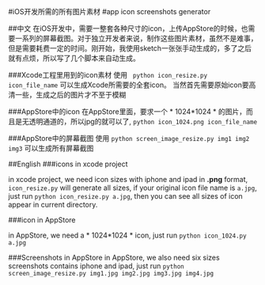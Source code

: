 #iOS开发所需的所有图片素材
#app icon screenshots generator

##中文
在iOS开发中，需要一整套各种尺寸的icon，上传AppStore的时候，也需要一系列的屏幕截图。对于独立开发者来说，制作这些图片素材，虽然不是难事，但是需要耗费一定的时间。刚开始，我使用sketch一张张手动生成的，多了之后就有点烦，所以写了几个脚本来自动生成。

###Xcode工程里用到的icon素材
使用 ` python icon_resize.py icon_file_name` 可以生成Xcode所需要的全套icon。 当然首先需要原始icon要高清一些，生成之后的图片才不至于模糊

###AppStore中的icon
在AppStore里面，要求一个 * 1024\*1024 * 的图片，而且是无透明通道的，所以jpg的就可以了, `python icon_1024.png icon_file_name`

###AppStore中的屏幕截图
使用 ` python screen_image_resize.py img1 img2 img3 ` 可以生成所有屏幕截图


##English
###icons in xcode project

in xcode project, we need icon sizes with iphone and ipad in **.png** format, `icon_resize.py` will generate all sizes, if your original icon file name is `a.jpg`, just run `python icon_resize.py a.jpg`, then you can see all sizes of icon appear in current directory.

###icon in AppStore

in AppStore, we need a * 1024\*1024 * icon, just run `python icon_1024.py a.jpg`

###Screenshots in AppStore
in AppStore, we also need six sizes screenshots contains iphone and ipad, just run `python screen_image_resize.py img1.jpg img2.jpg img3.jpg img4.jpg`
